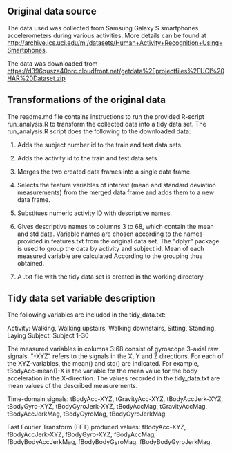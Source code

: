 ## Original data source

The data used was collected from Samsung Galaxy S smartphones accelerometers during various activities. More details can be found at http://archive.ics.uci.edu/ml/datasets/Human+Activity+Recognition+Using+Smartphones. 

The data was downloaded from https://d396qusza40orc.cloudfront.net/getdata%2Fprojectfiles%2FUCI%20HAR%20Dataset.zip

## Transformations of the original data

The readme.md file contains instructions to run the provided R-script run_analysis.R to transform the collected data into a tidy data set. The run_analysis.R script does the following to the downloaded data:

1. Adds the subject number id to the train and test data sets.

2. Adds the activity id to the train and test data sets.

3. Merges the two created data frames into a single data frame.

4. Selects the feature variables of interest (mean and standard deviation measurements) from the merged data frame and adds them to a new data frame.

5. Substitues numeric activity ID with descriptive names.

6. Gives descriptive names to columns 3 to 68, which contain the mean and std data. Variable names are chosen according to the names provided in features.txt from the original data set. The "dplyr" package is used to group the data by activity and subject id. Mean of each measured variable are calculated According to the grouping thus obtained.

7. A .txt file with the tidy data set is created in the working directory.

## Tidy data set variable description 

The following variables are included in the tidy_data.txt:

Activity: Walking, Walking upstairs, Walking downstairs, Sitting, Standing, Laying
Subject: Subject 1-30

The measured variables in columns 3:68 consist of gyroscope 3-axial raw signals. "-XYZ" refers to the signals in the X, Y and Z directions. For each of the XYZ-variables, the mean() and std() are indicated. For example, tBodyAcc-mean()-X is the variable for the mean value for the body acceleration in the X-direction. The values recorded in the tidy_data.txt are mean values of the described measurements.

Time-domain signals: tBodyAcc-XYZ, tGravityAcc-XYZ, tBodyAccJerk-XYZ, tBodyGyro-XYZ, tBodyGyroJerk-XYZ, tBodyAccMag, tGravityAccMag, tBodyAccJerkMag, tBodyGyroMag, tBodyGyroJerkMag.

Fast Fourier Transform (FFT) produced values: fBodyAcc-XYZ, fBodyAccJerk-XYZ, fBodyGyro-XYZ, fBodyAccMag, fBodyBodyAccJerkMag, fBodyBodyGyroMag, fBodyBodyGyroJerkMag.
